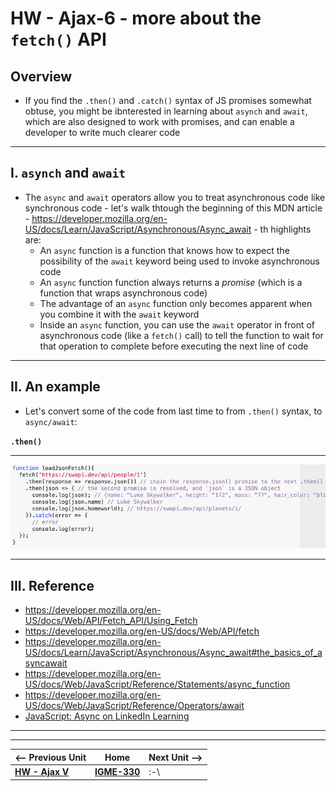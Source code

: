 # HW - Ajax-6 - more about the `fetch()` API

## Overview

- If you find the `.then()` and `.catch()` syntax of JS promises somewhat obtuse, you might be ibnterested in learning about `asynch` and `await`, which are also designed to work with promises, and can enable a developer to write much clearer code

<hr>

## I. `asynch` and `await`

- The `async` and `await` operators allow you to treat asynchronous code like synchronous code - let's walk thtough the beginning of this MDN article - https://developer.mozilla.org/en-US/docs/Learn/JavaScript/Asynchronous/Async_await - th highlights are:
  - An `async` function is a function that knows how to expect the possibility of the `await` keyword being used to invoke asynchronous code
  - An `async` function function always returns a *promise* (which is a function that wraps asynchronous code)
  - The advantage of an `async` function only becomes apparent when you combine it with the `await` keyword
  - Inside an `async` function, you can use the `await` operator in front of asynchronous code (like a `fetch()` call) to tell the function to wait for that operation to complete before executing the next line of code

<hr>

## II. An example

- Let's convert some of the code from last time to from `.then()` syntax, to `async/await`:

**`.then()`**
<hr>

![screenshot](_images/_ajax-images/HW-ajax-5.png)

</hr>

<hr>

## III. Reference

- https://developer.mozilla.org/en-US/docs/Web/API/Fetch_API/Using_Fetch
- https://developer.mozilla.org/en-US/docs/Web/API/fetch
- https://developer.mozilla.org/en-US/docs/Learn/JavaScript/Asynchronous/Async_await#the_basics_of_asyncawait
- https://developer.mozilla.org/en-US/docs/Web/JavaScript/Reference/Statements/async_function
- https://developer.mozilla.org/en-US/docs/Web/JavaScript/Reference/Operators/await
- [JavaScript: Async on LinkedIn Learning](https://www.linkedin.com/learning/javascript-async/building-code-using-promises?u=42272537)

<hr><hr>

| <-- Previous Unit | Home | Next Unit -->
| --- | --- | --- 
|   [**HW - Ajax V**](HW-ajax-5.md)  |  [**IGME-330**](../README.md) | :-\
